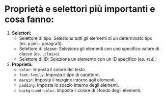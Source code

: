 # Proprietà e selettori più importanti e cosa fanno:
1. **Selettori:**
   - Selettore di tipo: Seleziona tutti gli elementi di un determinato tipo (es. `p` per i paragrafi).
   - Selettore di classe: Seleziona gli elementi con uno specifico valore di classe (es. `.classe`).
   - Selettore di ID: Seleziona un elemento con un ID specifico (es. `#id`).
2. **Proprietà:**
   - `color`: Imposta il colore del testo.
   - `font-family`: Imposta il tipo di carattere.
   - `margin`: Imposta il margine intorno agli elementi.
   - `padding`: Imposta lo spazio interno degli elementi.
   - `background-color`: Imposta il colore di sfondo degli elementi.
